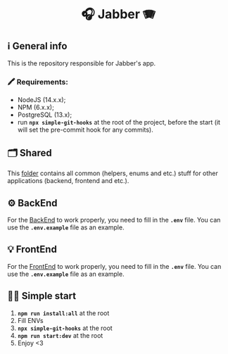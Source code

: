<h1 align="center">
  🎧 Jabber 🪗
</h1>

## ℹ️ General info

This is the repository responsible for Jabber's app.

### 🖍 Requirements:

- NodeJS (14.x.x);
- NPM (6.x.x);
- PostgreSQL (13.x);
- run **`npx simple-git-hooks`** at the root of the project, before the start (it will set the pre-commit hook for any commits).

## 🗂 Shared

This [folder](./shared) contains all common (helpers, enums and etc.) stuff for other applications (backend, frontend and etc.).

## ⚙️ BackEnd

For the [BackEnd](./backend) to work properly, you need to fill in the **`.env`** file. You can use the **`.env.example`** file as an example.

## 💡 FrontEnd

For the [FrontEnd](./frontend) to work properly, you need to fill in the **`.env`** file. You can use the **`.env.example`** file as an example.

## 🏃‍♂️ Simple start

1. **`npm run install:all`** at the root
2. Fill ENVs
3. **`npx simple-git-hooks`** at the root
4. **`npm run start:dev`** at the root
5. Enjoy <3
